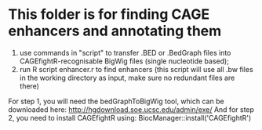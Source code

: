 # This folder is for finding CAGE enhancers and annotating them
1) use commands in "script" to transfer .BED or .BedGraph files into CAGEfightR-recognisable BigWig files (single nucleotide based);
2) run R script enhancer.r to find enhancers (this script will use all .bw files in the working directory as input, make sure no redundant files are there)

For step 1, you will need the bedGraphToBigWig tool, which can be downloaded here: http://hgdownload.soe.ucsc.edu/admin/exe/
And for step 2, you need to install CAGEfightR using: BiocManager::install('CAGEfightR')
